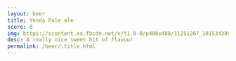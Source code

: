 ```yaml
---
layout: beer
title: Yenda Pale ale
score: 8
img: https://scontent.xx.fbcdn.net/v/t1.0-0/p480x480/11251267_10153438038418745_6850868855690668787_n.jpg?oh=83005fbbe1adab94c90c0d64bd8121f2&oe=590EBEF4
desc: A really nice sweet hit of flavour
permalink: /beer/:title.html
---
```

